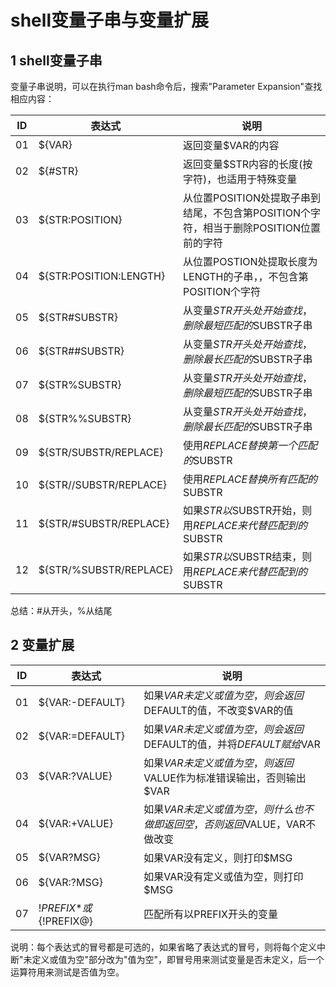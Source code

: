 # shell变量子串与变量扩展

## 1 shell变量子串

变量子串说明，可以在执行man bash命令后，搜索"Parameter Expansion"查找相应内容：

ID | 表达式 | 说明
---|---|---
01 | ${VAR} | 返回变量$VAR的内容
02 | ${#STR} | 返回变量$STR内容的长度(按字符)，也适用于特殊变量
03 | ${STR:POSITION} | 从位置POSITION处提取子串到结尾，不包含第POSITION个字符，相当于删除POSITION位置前的字符
04 | ${STR:POSITION:LENGTH} | 从位置POSTION处提取长度为LENGTH的子串，，不包含第POSITION个字符
05 | ${STR#SUBSTR} | 从变量$STR开头处开始查找，删除最短匹配的$SUBSTR子串
06 | ${STR##SUBSTR} | 从变量$STR开头处开始查找，删除最长匹配的$SUBSTR子串
07 | ${STR%SUBSTR} | 从变量$STR开头处开始查找，删除最短匹配的$SUBSTR子串
08 | ${STR%%SUBSTR} | 从变量$STR开头处开始查找，删除最长匹配的$SUBSTR子串
09 | ${STR/SUBSTR/REPLACE} | 使用$REPLACE替换第一个匹配的$SUBSTR
10 | ${STR//SUBSTR/REPLACE} | 使用$REPLACE替换所有匹配的$SUBSTR
11 | ${STR/#SUBSTR/REPLACE} | 如果$STR以$SUBSTR开始，则用$REPLACE来代替匹配到的$SUBSTR
12 | ${STR/%SUBSTR/REPLACE} | 如果$STR以$SUBSTR结束，则用$REPLACE来代替匹配到的$SUBSTR

总结：#从开头，%从结尾  

## 2 变量扩展  

ID | 表达式 | 说明
---|---|---
01 | ${VAR:-DEFAULT} | 如果$VAR未定义或值为空，则会返回$DEFAULT的值，不改变$VAR的值
02 | ${VAR:=DEFAULT} | 如果$VAR未定义或值为空，则会返回$DEFAULT的值，并将$DEFAULT赋给$VAR
03 | ${VAR:?VALUE} | 如果$VAR未定义或值为空，则返回$VALUE作为标准错误输出，否则输出$VAR
04 | ${VAR:+VALUE} | 如果$VAR未定义或值为空，则什么也不做即返回空，否则返回$VALUE，VAR不做改变
05 | ${VAR?MSG} | 如果VAR没有定义，则打印$MSG
06 | ${VAR:?MSG} | 如果VAR没有定义或值为空，则打印$MSG
07 | ${!PREFIX*}或${!PREFIX@} | 匹配所有以PREFIX开头的变量

说明：每个表达式的冒号都是可选的，如果省略了表达式的冒号，则将每个定义中断"未定义或值为空"部分改为"值为空"，即冒号用来测试变量是否未定义，后一个运算符用来测试是否值为空。